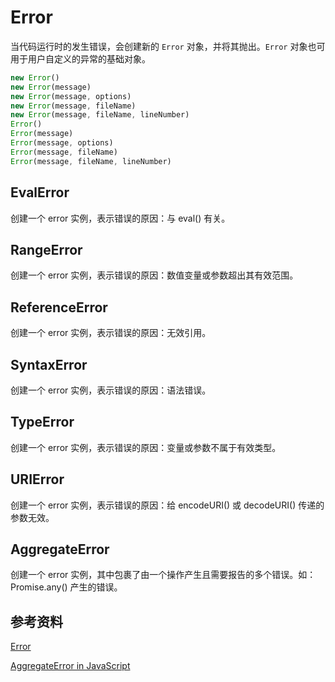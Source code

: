 # Error

当代码运行时的发生错误，会创建新的 `Error` 对象，并将其抛出。`Error` 对象也可用于用户自定义的异常的基础对象。

```js
new Error()
new Error(message)
new Error(message, options)
new Error(message, fileName)
new Error(message, fileName, lineNumber)
Error()
Error(message)
Error(message, options)
Error(message, fileName)
Error(message, fileName, lineNumber)
```

## EvalError

创建一个 error 实例，表示错误的原因：与 eval() 有关。

## RangeError

创建一个 error 实例，表示错误的原因：数值变量或参数超出其有效范围。

## ReferenceError

创建一个 error 实例，表示错误的原因：无效引用。

## SyntaxError

创建一个 error 实例，表示错误的原因：语法错误。

## TypeError

创建一个 error 实例，表示错误的原因：变量或参数不属于有效类型。

## URIError

创建一个 error 实例，表示错误的原因：给 encodeURI() 或 decodeURI() 传递的参数无效。

## AggregateError

创建一个 error 实例，其中包裹了由一个操作产生且需要报告的多个错误。如：Promise.any() 产生的错误。

## 参考资料

[Error](https://developer.mozilla.org/zh-CN/docs/Web/JavaScript/Reference/Global_Objects/Error)

[AggregateError in JavaScript](https://www.trevorlasn.com/blog/aggregate-error-in-javascript)

